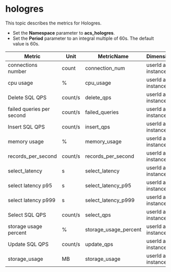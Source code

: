 # hologres

This topic describes the metrics for Hologres.

-   Set the **Namespace** parameter to **acs\_hologres**.
-   Set the **Period** parameter to an integral multiple of 60s. The default value is 60s.

|Metric|Unit|MetricName|Dimensions|Statistics|
|------|----|----------|----------|----------|
|connections number|count|connection\_num|userId and instanceId|Average|
|cpu usage|%|cpu\_usage|userId and instanceId|Average|
|Delete SQL QPS|count/s|delete\_qps|userId and instanceId|Average|
|failed queries per second|count/s|failed\_queries|userId and instanceId|Average|
|Insert SQL QPS|count/s|insert\_qps|userId and instanceId|Average|
|memory usage|%|memory\_usage|userId and instanceId|Average|
|records\_per\_second|count/s|records\_per\_second|userId and instanceId|Average|
|select\_latency|s|select\_latency|userId and instanceId|Maximum|
|select latency p95|s|select\_latency\_p95|userId and instanceId|Maximum|
|select latency p999|s|select\_latency\_p999|userId and instanceId|Maximum|
|Select SQL QPS|count/s|select\_qps|userId and instanceId|Average|
|storage usage percent|%|storage\_usage\_percent|userId and instanceId|Average|
|Update SQL QPS|count/s|update\_qps|userId and instanceId|Average|
|storage\_usage|MB|storage\_usage|userId and instanceId|Average|

